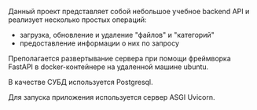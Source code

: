 Данный проект представляет собой небольшое учебное backend API
и реализует несколько простых операций:

- загрузка, обновление и удаление "файлов" и "категорий"
- предоставление информации о них по запросу

Преполагается развертывание сервера при помощи фреймворка FastAPI
в docker-контейнере на удаленной машине ubuntu.

В качестве СУБД используется Postgresql. 

Для запуска приложения используется сервер ASGI Uvicorn.

